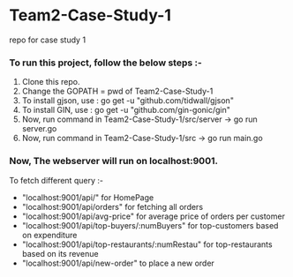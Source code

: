 # Team2-Case-Study-1
repo for case study 1

### To run this project, follow the below steps :-
1. Clone this repo.
2. Change the GOPATH = pwd of Team2-Case-Study-1
3. To install gjson, use : go get -u "github.com/tidwall/gjson"
4. To install GIN, use : go get -u "github.com/gin-gonic/gin"
5. Now, run command in Team2-Case-Study-1/src/server -> go run server.go
6. Now, run command in Team2-Case-Study-1/src -> go run main.go

### Now, The webserver will run on localhost:9001.

To fetch different query :-
*  "localhost:9001/api/" for HomePage
*  "localhost:9001/api/orders" for fetching all orders
*  "localhost:9001/api/avg-price" for average price of orders per customer
*  "localhost:9001/api/top-buyers/:numBuyers" for top-customers based on expenditure
*  "localhost:9001/api/top-restaurants/:numRestau" for top-restaurants based on its revenue
*  "localhost:9001/api/new-order" to place a new order

